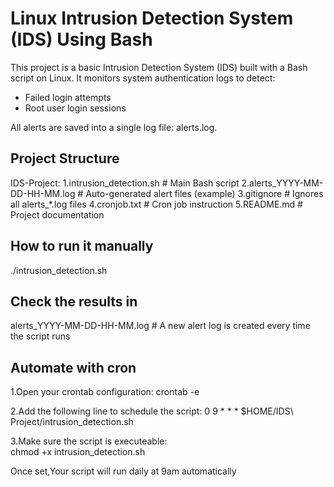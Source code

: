 # Linux Intrusion Detection System (IDS) Using Bash

This project is a basic Intrusion Detection System (IDS) built with a Bash script on Linux. It monitors system authentication logs to detect:

-  Failed login attempts
-  Root user login sessions

All alerts are saved into a single log file: alerts.log.


##  Project Structure
IDS-Project:
1.intrusion_detection.sh        # Main Bash script
2.alerts_YYYY-MM-DD-HH-MM.log   # Auto-generated alert files (example)
3.gitignore                    # Ignores all alerts_*.log files
4.cronjob.txt                   # Cron job instruction
5.README.md                     # Project documentation



## How to run it manually
./intrusion_detection.sh



## Check the results in
alerts_YYYY-MM-DD-HH-MM.log    # A new alert log is created every time the script runs




## Automate with cron
1.Open your crontab configuration:
crontab -e


2.Add the following line to schedule the script:
0 9 * * * $HOME/IDS\ Project/intrusion_detection.sh

3.Make sure the script is executeable:  
chmod +x intrusion_detection.sh

Once set,Your script will run daily at 9am automatically

